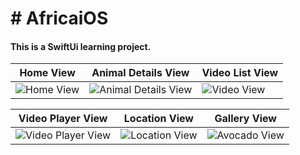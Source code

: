 # # AfricaiOS
#### This is a SwiftUi learning project.

 Home View  | Animal Details View | Video List View
-------------  | -------------  | -------------
  ![Home View](https://user-images.githubusercontent.com/23311837/220836562-53ed6e57-973e-4ed8-9465-4456775950f4.png) | ![Animal Details View](https://user-images.githubusercontent.com/23311837/220836728-d4a7b774-b8a3-4d12-aded-3bc6810041cb.png) |![Video View](https://user-images.githubusercontent.com/23311837/220836971-c10ec91f-8b34-499b-a40f-164b34ffb7c5.png)

   Video Player View  | Location View | Gallery View
-------------  | -------------  | -------------
  ![Video Player View](https://user-images.githubusercontent.com/23311837/220837126-1dac18a5-f721-4f7a-a3a4-04a9b1e04169.png) | ![Location View](https://user-images.githubusercontent.com/23311837/220837325-8a5b213b-23a6-44e7-9fac-70914b807e52.png) |![Avocado View](https://user-images.githubusercontent.com/23311837/220838282-b8eccdf7-640a-43e6-a33f-0befafd9c5e0.png)
